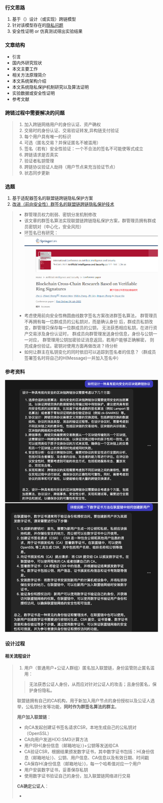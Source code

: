 ### 行文思路
1. 基于（）设计（或实现）跨链模型
2. 针对该模型存在的[隐私问题]()
3. 安全性证明 or 仿真测试得出实验结果

### 文章结构
- 引言
- 国内外研究现状
- 本文主要工作
- 相关方法原理简介
- 本文系统架构介绍
- 本文系统隐私保护机制研究以及算法证明
- 实验数据或安全性证明
- 参考文献

### 跨链过程中需要解决的问题
>1. 加入跨链网络用户的身份认证、资产确权
>2. 交易时的身份认证、交易验证转发,异构链支付验证
>3. 每个用户具有唯一的标识
>4. 可选（匿名交易？并保证匿名不被滥用）
>5. 签名（若有）安全性验证：一个不合法的签名不可能使等式成立
>6. 跨链请求是否真实
>7. 验证者私钥管理
>8. 跨链协议验证人劫持（用户节点来充当验证节点）
>9. 状态同步更新

### 选题
1. 基于适配器签名的联盟链跨链隐私保护方案
2. [改进（前向安全性）群签名的联盟链跨链隐私保护技术](https://github.com/WenQiang404/StudyNotes/blob/c8f06f97054fd2898add9b62db467265e517f158/Passages/%E5%9F%BA%E4%BA%8E%E7%BE%A4%E7%AD%BE%E5%90%8D%E7%9A%84%E8%81%94%E7%9B%9F%E9%93%BE%E8%B7%A8%E9%93%BE%E9%9A%90%E7%A7%81%E4%BF%9D%E6%8A%A4%E6%8A%80%E6%9C%AF.md)
> - 群管理员权力削弱、密钥分发机制修改  
> - 该文章的群签名算法实现联盟链跨链隐私保护方案，群管理员拥有群成员密钥对（中心化，安全风险）  
> - 环签名已有研究：
> ![img.png](img/环签名跨链.png)
> - 考虑使用前向安全性椭圆曲线数字签名方案改进群签名算法，
> 群管理员不再拥有每一位群成员的公私钥对，而是确认身份
> 后，群成员私钥改变，群管理只保存每一位群成员的公钥，
> 无法获悉相应私钥，在进行资产交易涉及身份认证时，
> 群成员向群管理发送身份信息，身份与公钥一一对应，
> 群管理用公钥加密验证消息返回，若用户能够正确解密，
> 则完成身份验证。密钥对使用方面再做改进？待分析
> - 如何让群主在私钥变化的同时依旧可以追踪到签名者的信息？（群成员签署签名时将自己的H(Message)一并加入签名中）

### 参考资料
![img.png](img.png)
![img_1.png](img_1.png)

### 设计过程
#### 相关流程设计
> 1. 用户（普通用户+公证人群组）匿名加入联盟链，身份监管防止匿名滥用：
> > 无法获悉公证人身份，从而应对针对公证人的攻击；且身份匿名，保护身份隐私。
> 
>  联盟链拥有自己的CA机构，用于新加入用户节点的身份授权以及公证人选举，公私钥分发等功能，**同时作为群签名算法的群主**。
> 
> **用户加入联盟链**：
> 
> - 向CA发起创建证书签名请求CSR，本地生成自己的公私钥对（OpenSSL）
> - CA向用户发送H(X):SM3计算方法
> - 用户将H{身份信息（邮箱地址）}+公钥等发送给CA
> - CA验证CSR，根据结果颁发数字证书，其中数字证书包括：H{身份信息（邮箱地址）}、公钥、用户信息、CA信息以及有效日期、时间戳
> - CA保存H{身份信息（邮箱地址）}，每一个哈希值对应一个用户
> - 用户安装数字证书，妥善保存私钥
> - 使用数字证书验证自己的身份，加入联盟链网络进行交易  
> 
> **CA确定公证人**：
> 
> - 
